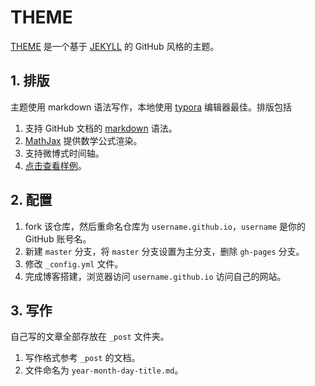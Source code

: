 # THEME
[THEME](https://professordeng.com/theme) 是一个基于 [JEKYLL](https://jekyllrb.com/) 的 GitHub 风格的主题。

## 1. 排版

主题使用 markdown 语法写作，本地使用 [typora](https://www.typora.io/) 编辑器最佳。排版包括

1. 支持 GitHub 文档的 [markdown](https://guides.github.com/features/mastering-markdown/) 语法。
2. [MathJax](https://www.mathjax.org/) 提供数学公式渲染。
3. 支持微博式时间轴。
4. [点击查看样例](https://professordeng.com/theme/2018/01/16/theme-document.html)。

## 2. 配置

1. fork 该仓库，然后重命名仓库为 `username.github.io`，`username` 是你的 GitHub 账号名。 
2. 新建 `master` 分支，将 `master` 分支设置为主分支，删除 `gh-pages` 分支。
3. 修改 `_config.yml` 文件。
4. 完成博客搭建，浏览器访问 `username.github.io` 访问自己的网站。

## 3. 写作

自己写的文章全部存放在 `_post` 文件夹。

1. 写作格式参考 `_post` 的文档。
2. 文件命名为 `year-month-day-title.md`。